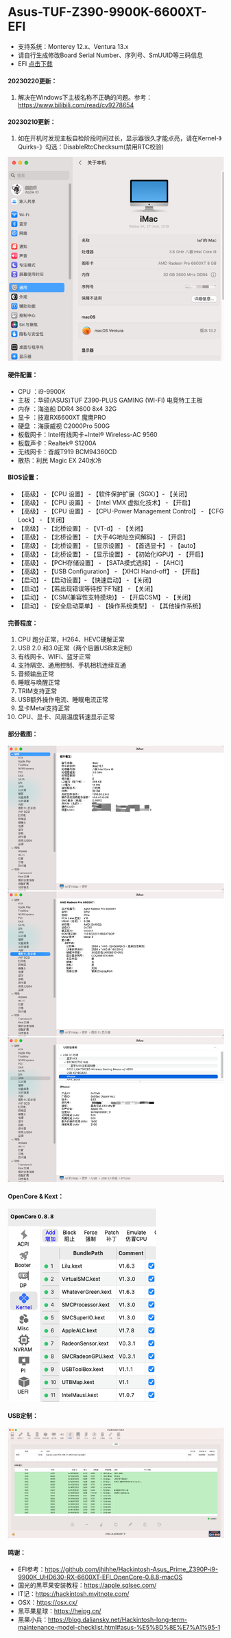 # Asus-TUF-Z390-9900K-6600XT-EFI
- 支持系统：Monterey 12.x、Ventura 13.x
- 请自行生成修改Board Serial Number、序列号、SmUUID等三码信息
- EFI [点击下载](https://github.com/lwf1127/Asus-TUF-Z390-9900K-6600XT-EFI/releases)

#### 20230220更新：

1. 解决在Windows下主板名称不正确的问题。参考：https://www.bilibili.com/read/cv9278654

#### 20230210更新：

1. 如在开机时发现主板自检阶段时间过长，显示器很久才能点亮，请在Kernel-》Quirks-》勾选：DisableRtcChecksum(禁用RTC校验)

![输入图片说明](image/WX20230208-192139.png)

#### 硬件配置：
- CPU ：i9-9900K
- 主板 ：华硕(ASUS)TUF Z390-PLUS GAMING (WI-FI) 电竞特工主板
- 内存 ：海盗船 DDR4 3600 8x4 32G
- 显卡 ：技嘉RX6600XT 魔鹰PRO
- 硬盘 ：海康威视 C2000Pro 500G
- 板载网卡：Intel有线网卡+Intel® Wireless-AC 9560
- 板载声卡：Realtek® S1200A
- 无线网卡：奋威T919 BCM94360CD
- 散热：利民 Magic EX 240水冷

#### BIOS设置：

- 【高级】 - 【CPU 设置】 - 【软件保护扩展（SGX）】- 【关闭】
- 【高级】 - 【CPU 设置】 - 【Intel VMX 虚拟化技术】 - 【开启】
- 【高级】 - 【CPU 设置】 - 【CPU-Power Management Control】 - 【CFG Lock】 - 【关闭】
- 【高级】 - 【北桥设置】 - 【VT-d】 - 【关闭】
- 【高级】 - 【北桥设置】 - 【大于4G地址空间解码】 - 【开启】
- 【高级】 - 【北桥设置】 - 【显示设置】 - 【首选显卡】 - 【auto】
- 【高级】 - 【北桥设置】 - 【显示设置】 - 【初始化iGPU】 - 【开启】
- 【高级】 - 【PCH存储设置】 - 【SATA摸式选择】 - 【AHCI】
- 【高级】 - 【USB Configuration】 - 【XHCI Hand-off】 - 【开启】
- 【启动】 - 【启动设置】- 【快速启动】 - 【关闭】
- 【启动】 - 【若出现错误等待按下F1键】  - 【关闭】
- 【启动】 - 【CSM(兼容性支特摸块)】 - 【开启CSM】 - 【关闭】
- 【启动】 - 【安全启动菜单】 - 【操作系统类型】 - 【其他操作系统】

#### 完善程度：
1. CPU 跑分正常，H264、HEVC硬解正常
2. USB 2.0 和3.0正常（两个后置USB未定制）
3. 有线网卡、WIFI、蓝牙正常
4. 支持隔空、通用控制、手机相机连续互通
5. 音频输出正常
6. 睡眠与唤醒正常
7. TRIM支持正常
8. USB额外操作电流、睡眠电流正常
9. 显卡Metal支持正常
10. CPU、显卡、风扇温度转速显示正常

#### 部分截图：
![输入图片说明](image/WX20230208-190224.png)
![输入图片说明](image/WX20230208-190237.png)
![输入图片说明](image/WX20230208-190300.png)

#### OpenCore & Kext：
![输入图片说明](image/WX20230208-173538.png)

#### USB定制：
![输入图片说明](image/WX20230208-173850.png)

#### 鸣谢：
- EFI参考：https://github.com/jhihhe/Hackintosh-Asus_Prime_Z390P-i9-9900K_UHD630-RX-6600XT-EFI_OpenCore-0.8.8-macOS
- 国光的黑苹果安装教程：https://apple.sqlsec.com/
- IT记：https://hackintosh.myitnote.com/
- OSX：https://osx.cx/
- 黑苹果星球：https://heipg.cn/
- 黑果小兵：https://blog.daliansky.net/Hackintosh-long-term-maintenance-model-checklist.html#asus-%E5%8D%8E%E7%A1%95-1
